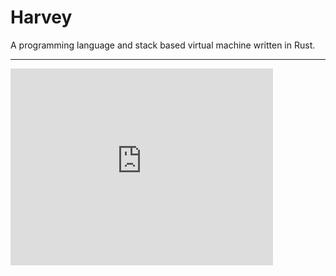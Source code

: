 Harvey
============

A programming language and stack based virtual machine written in Rust.

---

<iframe width="420" height="315" src="https://www.youtube.com/embed/coF-opzhXuc" frameborder="0" allowfullscreen></iframe>
